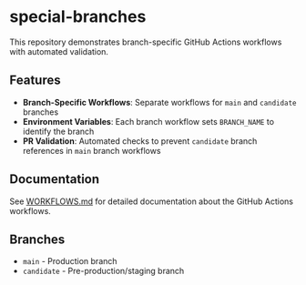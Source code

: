 # special-branches

This repository demonstrates branch-specific GitHub Actions workflows with automated validation.

## Features

- **Branch-Specific Workflows**: Separate workflows for `main` and `candidate` branches
- **Environment Variables**: Each branch workflow sets `BRANCH_NAME` to identify the branch
- **PR Validation**: Automated checks to prevent `candidate` branch references in `main` branch workflows

## Documentation

See [WORKFLOWS.md](WORKFLOWS.md) for detailed documentation about the GitHub Actions workflows.

## Branches

- `main` - Production branch
- `candidate` - Pre-production/staging branch